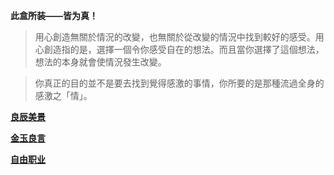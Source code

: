 **此盒所装——皆为真！**

> 用心創造無關於情況的改變，也無關於從改變的情況中找到較好的感受。用心創造指的是，選擇一個令你感受自在的想法。而且當你選擇了這個想法，想法的本身就會使情況發生改變。

> 你真正的目的並不是要去找到覺得感激的事情，你所要的是那種流過全身的感激之「情」。



[**良辰美景**](生活/魔法盒/bilder.md)

[**金玉良言**](生活/魔法盒/note.md)

[**自由职业**](生活/魔法盒/自由职业.md)

